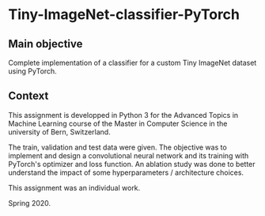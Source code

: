 # Tiny-ImageNet-classifier-PyTorch

## Main objective

Complete implementation of a classifier for a custom Tiny ImageNet dataset using PyTorch.

## Context

This assignment is developped in Python 3 for the Advanced Topics in Machine Learning course of the Master in Computer Science in the university of Bern, Switzerland.

The train, validation and test data were given. The objective was to implement and design a convolutional neural network and its training with PyTorch's optimizer and loss function. An ablation study was done to better understand the impact of some hyperparameters / architecture choices.

This assignment was an individual work.

Spring 2020.

